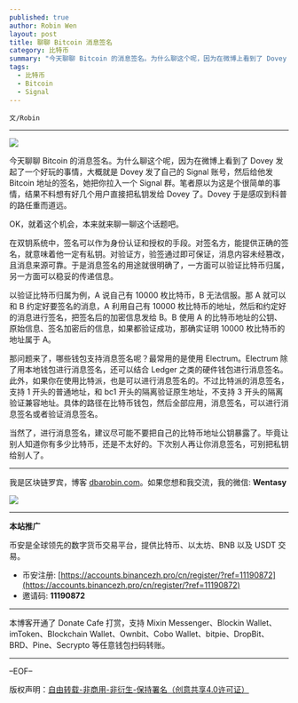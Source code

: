 ```yaml
---
published: true
author: Robin Wen
layout: post
title: 聊聊 Bitcoin 消息签名
category: 比特币
summary: "今天聊聊 Bitcoin 的消息签名。为什么聊这个呢，因为在微博上看到了 Dovey 发起了一个好玩的事情，大概就是 Dovey 发了自己的 Signal 账号，然后给他发 Bitcoin 地址的签名，她把你拉入一个 Signal 群。笔者原以为这是个很简单的事情，结果不料想有好几个用户直接把私钥发给 Dovey 了。Dovey 于是感叹到科普的路任重而道远。当然了，进行消息签名，建议尽可能不要把自己的比特币地址公钥暴露了。毕竟让别人知道你有多少比特币，还是不太好的。下次别人再让你消息签名，可别把私钥给别人了。"
tags:
  - 比特币
  - Bitcoin
  - Signal
---
```


`文/Robin`

***

![](https://cdn.dbarobin.com/mmjjb2e.png)

今天聊聊 Bitcoin 的消息签名。为什么聊这个呢，因为在微博上看到了 Dovey 发起了一个好玩的事情，大概就是 Dovey 发了自己的 Signal 账号，然后给他发 Bitcoin 地址的签名，她把你拉入一个 Signal 群。笔者原以为这是个很简单的事情，结果不料想有好几个用户直接把私钥发给 Dovey 了。Dovey 于是感叹到科普的路任重而道远。

OK，就着这个机会，本来就来聊一聊这个话题吧。

在双钥系统中，签名可以作为身份认证和授权的手段。对签名方，能提供正确的签名，就意味着他一定有私钥。对验证方，验签通过即可保证，消息内容未经篡改，且消息来源可靠。于是消息签名的用途就很明确了，一方面可以验证比特币归属，另一方面可以稳妥的传递信息。

以验证比特币归属为例，A 说自己有 10000 枚比特币，B 无法信服。那 A 就可以和 B 约定好要签名的消息，A 利用自己有 10000 枚比特币的地址，然后和约定好的消息进行签名，把签名后的加密信息发给 B。B 使用 A 的比特币地址的公钥、原始信息、签名加密后的信息，如果都验证成功，那确实证明 10000 枚比特币的地址属于 A。

那问题来了，哪些钱包支持消息签名呢？最常用的是使用 Electrum。Electrum 除了用本地钱包进行消息签名，还可以结合 Ledger 之类的硬件钱包进行消息签名。此外，如果你在使用比特派，也是可以进行消息签名的。不过比特派的消息签名，支持 1 开头的普通地址，和 bc1 开头的隔离验证原生地址，不支持 3 开头的隔离验证兼容地址。具体的路径在比特币钱包，然后全部应用，消息签名，可以进行消息签名或者验证消息签名。

当然了，进行消息签名，建议尽可能不要把自己的比特币地址公钥暴露了。毕竟让别人知道你有多少比特币，还是不太好的。下次别人再让你消息签名，可别把私钥给别人了。

***

我是区块链罗宾，博客 [dbarobin.com](https://dbarobin.com/)。如果您想和我交流，我的微信: **Wentasy**

![](https://cdn.dbarobin.com/v4yywe2.png)

***

**本站推广**

币安是全球领先的数字货币交易平台，提供比特币、以太坊、BNB 以及 USDT 交易。

* 币安注册: [https://accounts.binancezh.pro/cn/register/?ref=11190872](https://accounts.binancezh.pro/cn/register/?ref=11190872)
* 邀请码: **11190872**

***

本博客开通了 Donate Cafe 打赏，支持 Mixin Messenger、Blockin Wallet、imToken、Blockchain Wallet、Ownbit、Cobo Wallet、bitpie、DropBit、BRD、Pine、Secrypto 等任意钱包扫码转账。

<center>
    <div class="--donate-button"
         data-button-id="f8b9df0d-af9a-460d-8258-d3f435445075"
    ></div>
</center>

***

–EOF–

版权声明：[自由转载-非商用-非衍生-保持署名（创意共享4.0许可证）](http://creativecommons.org/licenses/by-nc-nd/4.0/deed.zh)